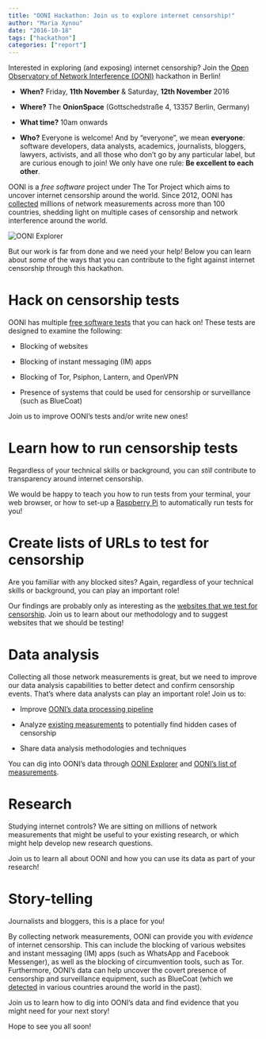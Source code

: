 ```yaml
---
title: "OONI Hackathon: Join us to explore internet censorship!"
author: "Maria Xynou"
date: "2016-10-18"
tags: ["hackathon"]
categories: ["report"]
---
```


Interested in exploring (and exposing) internet censorship? Join the [Open Observatory of Network Interference (OONI)](https://ooni.torproject.org/) hackathon in Berlin!

* **When?** Friday, **11th November** & Saturday, **12th November** 2016 

* **Where?** The **OnionSpace** (Gottschedstraße 4, 13357 Berlin, Germany) 

* **What time?** 10am onwards 

* **Who?** Everyone is welcome! And by “everyone”, we mean **everyone**: software
developers, data analysts, academics, journalists, bloggers, lawyers, activists,
and all those who don’t go by any particular label, but are curious enough to
join! We only have one rule: **Be excellent to each other**.

OONI is a *free software* project under The Tor Project which aims to uncover
internet censorship around the world. Since 2012, OONI has [collected](https://explorer.ooni.torproject.org/world/) millions of
network measurements across more than 100 countries, shedding light on multiple
cases of censorship and network interference around the world.

![OONI Explorer](/post/berlin-hackathon/explorer.png)

But our work is far from done and we need your help! Below you can learn about
*some* of the ways that you can contribute to the fight against internet
censorship through this hackathon.   

# Hack on censorship tests 

OONI has multiple [free software tests](https://github.com/TheTorProject/ooni-probe/tree/master/ooni/nettests) that you can hack on! These tests are designed to examine the following:

* Blocking of websites 

* Blocking of instant messaging (IM) apps 

* Blocking of Tor, Psiphon, Lantern, and OpenVPN 

* Presence of systems that could be used for censorship or surveillance (such as BlueCoat)

Join us to improve OONI’s tests and/or write new ones!  

# Learn how to run censorship tests 

Regardless of your technical skills or background, you can *still* contribute to
transparency around internet censorship.

We would be happy to teach you how to run tests from your terminal, your web
browser, or how to set-up a [Raspberry Pi](https://en.wikipedia.org/wiki/Raspberry_Pi) to automatically run tests for
you!

# Create lists of URLs to test for censorship 

Are you familiar with any blocked sites? Again, regardless of your technical
skills or background, you can play an important role!

Our findings are probably only as interesting as the [websites that we test for censorship](https://github.com/citizenlab/test-lists/tree/master/lists). Join us
to learn about our methodology and to suggest websites that we should be
testing!

# Data analysis 

Collecting all those network measurements is great, but we need to improve our
data analysis capabilities to better detect and confirm censorship events.
That’s where data analysts can play an important role! Join us to:

* Improve [OONI’s data processing pipeline](https://github.com/TheTorProject/ooni-pipeline) 

* Analyze [existing measurements](https://explorer.ooni.torproject.org/world/)
  to potentially find hidden cases of censorship

* Share data analysis methodologies and techniques

You can dig into OONI’s data through [OONI Explorer](https://explorer.ooni.torproject.org/world/) and [OONI’s list of measurements](https://measurements.ooni.torproject.org/).

# Research  

Studying internet controls? We are sitting on millions of network measurements
that might be useful to your existing research, or which might help develop new
research questions.

Join us to learn all about OONI and how you can use its data as part of your
research! 

# Story-telling 

Journalists and bloggers, this is a place for you!

By collecting network measurements, OONI can provide you with *evidence* of
internet censorship. This can include the blocking of various websites and
instant messaging (IM) apps (such as WhatsApp and Facebook Messenger), as well
as the blocking of circumvention tools, such as Tor. Furthermore, OONI’s data
can help uncover the covert presence of censorship and surveillance equipment,
such as BlueCoat (which we [detected](https://explorer.ooni.torproject.org/highlights/) in various countries around the world in the
past).

Join us to learn how to dig into OONI’s data and find evidence that you
might need for your next story!


Hope to see you all soon!